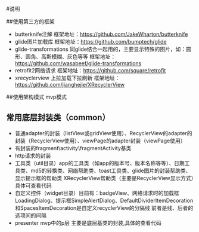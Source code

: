 #说明

##使用第三方的框架
* butterknife注解 框架地址：https://github.com/JakeWharton/butterknife 
* glide图片加载库 框架地址：https://github.com/bumptech/glide
* glide-transformations 同glide结合一起用的，主要显示特殊的图片，如：圆形、圆角、高斯模糊、灰色等等 框架地址： https://github.com/wasabeef/glide-transformations
* retrofit2网络请求  框架地址：https://github.com/square/retrofit
* xrecyclerview 上拉加载下拉刷新 框架地址：https://github.com/jianghejie/XRecyclerView

##使用架构模式
   mvp模式

## 常用底层封装类（common）
* 普通adapter的封装（listView或gridView使用）、RecyclerView的adapter的封装（RecyclerView使用）、viewPage的adapter封装（viewPage使用）
* 有封装的fragment\activity\fragmentActivity基类
* http请求的封装
* 工具类（util目录）app的工具类（如app的版本号、版本名称等等）、日期工具类、md5的转换类、网络帮助类、toast工具类、glide图片的封装帮助类、显示提示框的帮助类 XRecyclerView帮助类（主要是RecyclerView显示方式）具体可查看代码
* 自定义控件（widget目录）目前有：badgeView、网络请求时的加载框LoadingDialog、提示框SimpleAlertDialog、DefaultDividerItemDecoration和SpacesItemDecoration是自定义recyclerView的分隔线 前者是线、后者的选项间的间隔
* presenter mvp中的p层 主要是底层基类的封装,具体的查看代码